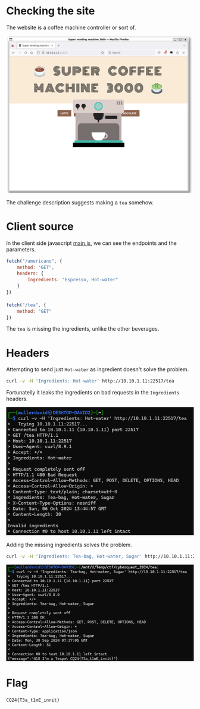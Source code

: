 # Checking the site

The website is a coffee machine controller or sort of.

![](screenshots/1.png)

The challenge description suggests making a `tea` somehow.

# Client source

In the client side javascript [main.js](workdir/main.js), we can see the endpoints and the parameters.

```js
fetch("/americano", {
	method: "GET",
	headers: {
		Ingredients: "Espresso, Hot-water"
	}
})

fetch("/tea", {
	method: "GET"
})
```

The `tea` is missing the ingredients, unlike the other beverages.

# Headers

Attempting to send just `Hot-water` as ingredient doesn't solve the problem. 

```bash
curl -v -H 'Ingredients: Hot-water' http://10.10.1.11:22517/tea
```

Fortunatelly it leaks the ingredients on bad requests in the `Ingredients` headers.  

![](screenshots/2.png)

Adding the missing ingredients solves the problem.

```bash
curl -v -H 'Ingredients: Tea-bag, Hot-water, Sugar' http://10.10.1.11:22517/tea
```

![](screenshots/3.png)


# Flag

`CQ24{T3a_t1mE_innit}`